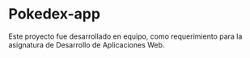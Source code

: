 # Pokedex-app
Este proyecto fue desarrollado en equipo, como requerimiento para la asignatura de Desarrollo de Aplicaciones Web. 
